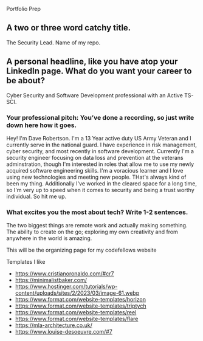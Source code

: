 Portfolio Prep

## A two or three word catchy title.
The Security Lead. Name of my repo.

## A personal headline, like you have atop your LinkedIn page. What do you want your career to be about?
Cyber Security and Software Development professional with an Active TS-SCI.

### Your professional pitch: You’ve done a recording, so just write down here how it goes.

Hey! I'm Dave Robertson. I'm a 13 Year active duty US Army Veteran and I currently serve in the national guard. I have experience in risk management, cyber security, and most recently in software development. Currently I'm a security engineer focusing on data loss and prevention at the veterans adminstration, though I'm interested in roles that allow me to use my newly acquired software engineering skills. I'm a voracious learner and I love using new technologies and meeting new people. THat's always kind of been my thing. Additionally I've worked in the cleared space for a long time, so I'm very up to speed when it comes to security and being a trust worthy individual. So hit me up.

### What excites you the most about tech? Write 1-2 sentences.
The two biggest things are remote work and actually making something. The ability to create on the go; exploring my own creativity and from anywhere in the world is amazing.

This will be the organizing page for my codefellows website

Templates I like
* https://www.cristianoronaldo.com/#cr7
* https://minimalistbaker.com/
* https://www.hostinger.com/tutorials/wp-content/uploads/sites/2/2023/03/image-61.webp
* https://www.format.com/website-templates/horizon
* https://www.format.com/website-templates/triptych
* https://www.format.com/website-templates/reel
* https://www.format.com/website-templates/flare
* https://mla-architecture.co.uk/
* https://www.louise-desoeuvre.com/#7
